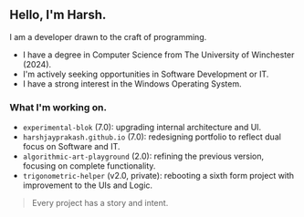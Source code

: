 ## Hello, I'm Harsh.

I am a developer drawn to the craft of programming.

* I have a degree in Computer Science from The University of Winchester (2024).
* I'm actively seeking opportunities in Software Development or IT.
* I have a strong interest in the Windows Operating System.

### What I'm working on.

- `experimental-blok` (7.0): upgrading internal architecture and UI.
- `harshjayprakash.github.io` (7.0): redesigning portfolio to reflect dual focus on Software and IT.
- `algorithmic-art-playground` (2.0): refining the previous version, focusing on complete functionality.
- `trigonometric-helper` (v2.0, private): rebooting a sixth form project with improvement to the UIs and Logic.

> Every project has a story and intent.
